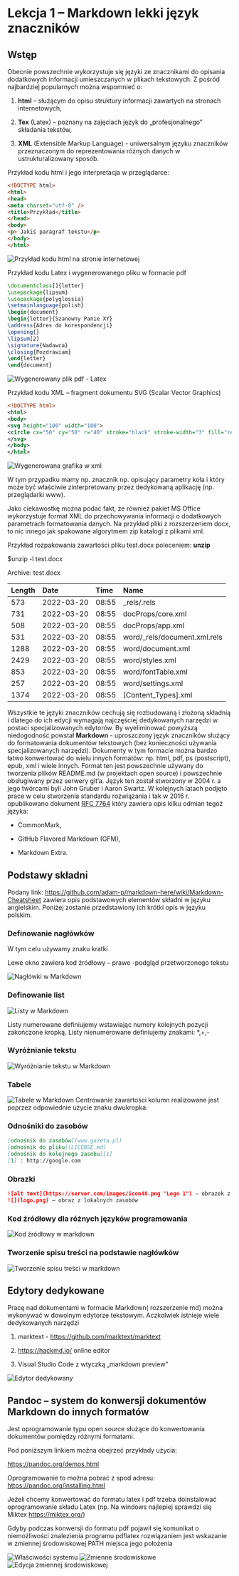 # Lekcja 1 – Markdown lekki język znaczników

## Wstęp
Obecnie powszechnie wykorzystuje się języki ze znacznikami do opisania dodatkowych informacji umieszczanych w plikach tekstowych. Z pośród najbardziej popularnych można wspomnieć o:
1.	**html** – służącym do opisu struktury informacji zawartych na stronach internetowych,

2.	**Tex** (Latex) – poznany na zajęciach język do „profesjonalnego” składania tekstów,

3.	**XML** (Extensible Markup Language) - uniwersalnym języku znaczników przeznaczonym do reprezentowania różnych danych w ustrukturalizowany sposób.

Przykład kodu html i jego interpretacja w przeglądarce:

```html
<!DOCTYPE html>
<html>
<head>
<meta charset="utf-8" />
<title>Przykład</title>
</head>
<body>
<p> Jakiś paragraf tekstu</p>
</body>
</html>
```
![Przykład kodu html na stronie internetowej](html.jpg)

Przykład kodu Latex i wygenerowanego pliku w formacie pdf
```Latex
\documentclass[]{letter}
\usepackage{lipsum}
\usepackage{polyglossia}
\setmainlanguage{polish}
\begin{document}
\begin{letter}{Szanowny Panie XY}
\address{Adres do korespondencji}
\opening{}
\lipsum[2]
\signature{Nadawca}
\closing{Pozdrawiam}
\end{letter}
\end{document}
```
![Wygenerowany plik pdf - Latex](Latex.jpg)

Przykład kodu XML – fragment dokumentu SVG (Scalar Vector Graphics)
```xml
<!DOCTYPE html>
<html>
<body>
<svg height="100" width="100">
<circle cx="50" cy="50" r="40" stroke="black" stroke-width="3" fill="red" />
</svg>
</body>
</html>
```
![Wygenerowana grafika w xml](XML.png)

W tym przypadku mamy np. znacznik np. <circle> opisujący parametry koła i który może być właściwie zinterpretowany przez dedykowaną aplikację (np. przeglądarki www).

Jako ciekawostkę można podać fakt, że również pakiet MS Office wykorzystuje format XML do przechowywania informacji o dodatkowych parametrach formatowania danych. Na przykład pliki z rozszerzeniem docx, to nic innego jak spakowane algorytmem zip katalogi z plikami xml.

Przykład rozpakowania zawartości pliku test.docx poleceniem: **unzip**

$unzip -l test.docx 

Archive: test.docx

|Length|Date|Time|Name|
|:-----|:---|:---|:---|
|573|2022-03-20|08:55|_rels/.rels|
|731|2022-03-20|08:55|docProps/core.xml
|508|2022-03-20|08:55|docProps/app.xml
|531|2022-03-20|08:55|word/_rels/document.xml.rels
|1288|2022-03-20|08:55|word/document.xml
|2429|2022-03-20|08:55|word/styles.xml
|853|2022-03-20|08:55|word/fontTable.xml
|257|2022-03-20|08:55|word/settings.xml
|1374|2022-03-20|08:55|[Content_Types].xml

Wszystkie te języki znaczników cechują się rozbudowaną i złożoną składnią i dlatego do ich edycji wymagają najczęściej dedykowanych narzędzi w postaci specjalizowanych edytorów. By wyeliminować powyższą niedogodność powstał **Markdown** - uproszczony język znaczników służący do formatowania dokumentów tekstowych (bez konieczności używania specjalizowanych narzędzi). Dokumenty w tym formacie można bardzo łatwo konwertować do wielu innych formatów: np. html, pdf, ps (postscript), epub, xml i wiele innych. Format ten jest powszechnie używany do tworzenia plików README.md (w projektach open source) i powszechnie obsługiwany przez serwery git’a. Język ten został stworzony w 2004 r. a jego twórcami byli John Gruber i Aaron Swartz. W kolejnych latach podjęto prace w celu stworzenia standardu rozwiązania i tak w 2016 r. opublikowano dokument <u>RFC 7764</u> który zawiera opis kilku odmian tegoż języka:
* CommonMark,

* GitHub Flavored Markdown (GFM),

* Markdown Extra.

## Podstawy składni
Podany link: https://github.com/adam-p/markdown-here/wiki/Markdown-Cheatsheet zawiera opis podstawowych elementów składni w języku angielskim. Poniżej zostanie przedstawiony ich krótki opis w języku polskim.

### Definowanie nagłówków
W tym celu używamy znaku kratki

Lewe okno zawiera kod źródłowy – prawe -podgląd przetworzonego tekstu

![Nagłówki w Markdown](nagłówki.jpg)

### Definowanie list

![Listy w Markdown](listy.jpg)

Listy numerowane definiujemy wstawiając numery kolejnych pozycji zakończone kropką. Listy nienumerowane definiujemy znakami: *,+,-

### Wyróżnianie tekstu

![Wyróżnianie tekstu w Markdown](wyróżnianie%20tekstu.jpg)

### Tabele

![Tabele w Markdown](tabele.png)
Centrowanie zawartości kolumn realizowane jest poprzez odpowiednie użycie znaku dwukropka:

### Odnośniki do zasobów
```markdown
[odnośnik do zasobów](www.gazeta.pl) 
[odnośnik do pliku](LICENSE.md) 
[odnośnik do kolejnego zasobu][1]
[1]	: http://google.com
```
### Obrazki
```markdown
![alt text](https://server.com/images/icon48.png "Logo 1") – obrazek z zasobów internetowych
![](logo.png) – obraz z lokalnych zasobów
```
### Kod źródłowy dla różnych języków programowania
![Kod źródłowy w markdown](kod%20źródłowy.jpg)

### Tworzenie spisu treści na podstawie nagłówków

![Tworzenie spisu treści w markdown](Tworzenie%20spisu%20treści.jpg)

## Edytory dedykowane
Pracę nad dokumentami w formacie Markdown( rozszerzenie md) można wykonywać w dowolnym edytorze tekstowym. Aczkolwiek istnieje wiele dedykowanych narzędzi
1.	marktext - https://github.com/marktext/marktext

2.	https://hackmd.io/ online editor

3.	Visual Studio Code z wtyczką „markdown preview”

![Edytor dedykowany](edytor%20dedykowany.jpg)

## Pandoc – system do konwersji dokumentów Markdown do innych formatów
Jest oprogramowanie typu open source służące do konwertowania dokumentów pomiędzy różnymi formatami.

Pod poniższym linkiem można obejrzeć przykłady użycia: 

https://pandoc.org/demos.html

Oprogramowanie to można pobrać z spod adresu: https://pandoc.org/installing.html

Jeżeli chcemy konwertować do formatu latex i pdf trzeba doinstalować oprogramowanie składu Latex (np. Na windows najlepiej sprawdzi się Miktex https://miktex.org/)

Gdyby podczas konwersji do formatu pdf pojawił się komunikat o niemożliwości znalezienia programu pdflatex rozwiązaniem jest wskazanie w zmiennej środowiskowej PATH miejsca jego położenia

![Właściwości systemu](właściwości%20systemu.png)
![Zmienne środowiskowe](zmienne%20środowiskowe.png)
![Edycja zmiennej środowiskowej](edycja%20zmiennej%20środowiskowej.png)

